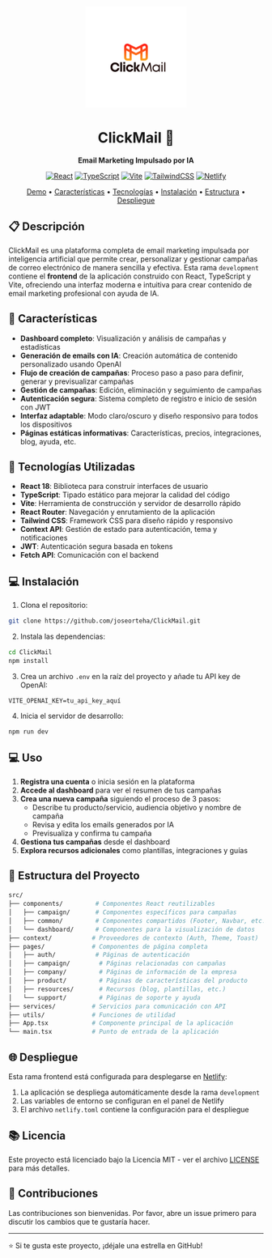 <div align="center">
  <img src="./public/logo1.svg" alt="ClickMail Logo" width="200" />
  <h1>ClickMail 📧</h1>
  <p><strong>Email Marketing Impulsado por IA</strong></p>

  [![React](https://img.shields.io/badge/React-18-blue?style=for-the-badge&logo=react)](https://reactjs.org/)
  [![TypeScript](https://img.shields.io/badge/TypeScript-5.0-blue?style=for-the-badge&logo=typescript)](https://www.typescriptlang.org/)
  [![Vite](https://img.shields.io/badge/Vite-5.0-purple?style=for-the-badge&logo=vite)](https://vitejs.dev/)
  [![TailwindCSS](https://img.shields.io/badge/TailwindCSS-3.0-38B2AC?style=for-the-badge&logo=tailwind-css)](https://tailwindcss.com/)
  [![Netlify](https://img.shields.io/badge/Netlify-Deployed-00C7B7?style=for-the-badge&logo=netlify)](https://click-mail.netlify.app/)

  <p>
    <a href="https://click-mail.netlify.app">Demo</a> •
    <a href="#características">Características</a> •
    <a href="#tecnologías">Tecnologías</a> •
    <a href="#instalación">Instalación</a> •
    <a href="#estructura">Estructura</a> •
    <a href="#despliegue">Despliegue</a>
  </p>
</div>

## 📋 Descripción

ClickMail es una plataforma completa de email marketing impulsada por inteligencia artificial que permite crear, personalizar y gestionar campañas de correo electrónico de manera sencilla y efectiva. Esta rama `development` contiene el **frontend** de la aplicación construido con React, TypeScript y Vite, ofreciendo una interfaz moderna e intuitiva para crear contenido de email marketing profesional con ayuda de IA.

## 🚀 Características

- **Dashboard completo**: Visualización y análisis de campañas y estadísticas
- **Generación de emails con IA**: Creación automática de contenido personalizado usando OpenAI
- **Flujo de creación de campañas**: Proceso paso a paso para definir, generar y previsualizar campañas
- **Gestión de campañas**: Edición, eliminación y seguimiento de campañas
- **Autenticación segura**: Sistema completo de registro e inicio de sesión con JWT
- **Interfaz adaptable**: Modo claro/oscuro y diseño responsivo para todos los dispositivos
- **Páginas estáticas informativas**: Características, precios, integraciones, blog, ayuda, etc.

## 🔧️ Tecnologías Utilizadas

- **React 18**: Biblioteca para construir interfaces de usuario
- **TypeScript**: Tipado estático para mejorar la calidad del código
- **Vite**: Herramienta de construcción y servidor de desarrollo rápido
- **React Router**: Navegación y enrutamiento de la aplicación
- **Tailwind CSS**: Framework CSS para diseño rápido y responsivo
- **Context API**: Gestión de estado para autenticación, tema y notificaciones
- **JWT**: Autenticación segura basada en tokens
- **Fetch API**: Comunicación con el backend

## 💻 Instalación

1. Clona el repositorio:
```bash
git clone https://github.com/joseorteha/ClickMail.git
```

2. Instala las dependencias:
```bash
cd ClickMail
npm install
```

3. Crea un archivo `.env` en la raíz del proyecto y añade tu API key de OpenAI:
```
VITE_OPENAI_KEY=tu_api_key_aquí
```

4. Inicia el servidor de desarrollo:
```bash
npm run dev
```

## 💻 Uso

1. **Registra una cuenta** o inicia sesión en la plataforma
2. **Accede al dashboard** para ver el resumen de tus campañas
3. **Crea una nueva campaña** siguiendo el proceso de 3 pasos:
   - Describe tu producto/servicio, audiencia objetivo y nombre de campaña
   - Revisa y edita los emails generados por IA
   - Previsualiza y confirma tu campaña
4. **Gestiona tus campañas** desde el dashboard
5. **Explora recursos adicionales** como plantillas, integraciones y guías

## 📁 Estructura del Proyecto

```bash
src/
├── components/         # Componentes React reutilizables
│   ├── campaign/       # Componentes específicos para campañas
│   ├── common/         # Componentes compartidos (Footer, Navbar, etc.)
│   └── dashboard/      # Componentes para la visualización de datos
├── context/           # Proveedores de contexto (Auth, Theme, Toast)
├── pages/             # Componentes de página completa
│   ├── auth/           # Páginas de autenticación
│   ├── campaign/        # Páginas relacionadas con campañas
│   ├── company/         # Páginas de información de la empresa
│   ├── product/         # Páginas de características del producto
│   ├── resources/       # Recursos (blog, plantillas, etc.)
│   └── support/         # Páginas de soporte y ayuda
├── services/          # Servicios para comunicación con API
├── utils/             # Funciones de utilidad
├── App.tsx            # Componente principal de la aplicación
└── main.tsx           # Punto de entrada de la aplicación
```

## 🌐 Despliegue

Esta rama frontend está configurada para desplegarse en [Netlify](https://www.netlify.com/):

1. La aplicación se despliega automáticamente desde la rama `development`
2. Las variables de entorno se configuran en el panel de Netlify
3. El archivo `netlify.toml` contiene la configuración para el despliegue

## 📚 Licencia

Este proyecto está licenciado bajo la Licencia MIT - ver el archivo [LICENSE](LICENSE) para más detalles.

## 🤝 Contribuciones

Las contribuciones son bienvenidas. Por favor, abre un issue primero para discutir los cambios que te gustaría hacer.

---
⭐️ Si te gusta este proyecto, ¡déjale una estrella en GitHub!
